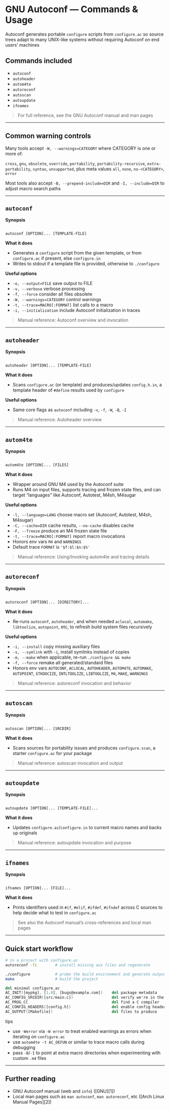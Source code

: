 # GNU Autoconf — Commands & Usage 

Autoconf generates portable `configure` scripts from `configure.ac` so source trees adapt to many UNIX-like systems without requiring Autoconf on end users’ machines

## Commands included

- `autoconf`
- `autoheader`
- `autom4te`
- `autoreconf`
- `autoscan`
- `autoupdate`
- `ifnames`

> For full reference, see the GNU Autoconf manual and man pages

---

## Common warning controls

Many tools accept `-W, --warnings=CATEGORY` where CATEGORY is one or more of:

`cross`, `gnu`, `obsolete`, `override`, `portability`, `portability-recursive`, `extra-portability`, `syntax`, `unsupported`, plus meta values `all`, `none`, `no-<CATEGORY>`, `error`

Most tools also accept `-B, --prepend-include=DIR` and `-I, --include=DIR` to adjust macro search paths

---

## `autoconf`

**Synopsis**

```

autoconf [OPTION]... [TEMPLATE-FILE]

```

**What it does**

- Generates a `configure` script from the given template, or from `configure.ac` if present, else `configure.in`
- Writes to stdout if a template file is provided, otherwise to `./configure`

**Useful options**

- `-o, --output=FILE` save output to FILE
- `-v, --verbose` verbose processing
- `-f, --force` consider all files obsolete
- `-W, --warnings=CATEGORY` control warnings
- `-t, --trace=MACRO[:FORMAT]` list calls to a macro
- `-i, --initialization` include Autoconf initialization in traces

> Manual reference: Autoconf overview and invocation

---

## `autoheader`

**Synopsis**

```

autoheader [OPTION]... [TEMPLATE-FILE]

```

**What it does**

- Scans `configure.ac` (or template) and produces/updates `config.h.in`, a template header of `#define` results used by `configure`

**Useful options**

- Same core flags as `autoconf` including `-v`, `-f`, `-W`, `-B`, `-I`

> Manual reference: Autoheader overview 

---

## `autom4te`

**Synopsis**

```

autom4te [OPTION]... [FILES]

```

**What it does**

- Wrapper around GNU M4 used by the Autoconf suite
- Runs M4 on input files, supports tracing and frozen state files, and can target “languages” like Autoconf, Autotest, M4sh, M4sugar

**Useful options**

- `-l, --language=LANG` choose macro set (Autoconf, Autotest, M4sh, M4sugar)
- `-C, --cache=DIR` cache results, `--no-cache` disables cache
- `-F, --freeze` produce an M4 frozen state file
- `-t, --trace=MACRO[:FORMAT]` report macro invocations
- Honors env vars `M4` and `WARNINGS`
- Default trace `FORMAT` is `'$f:$l:$n:$%'`

> Manual reference: Using/Invoking autom4te and tracing details
---

## `autoreconf`

**Synopsis**

```

autoreconf [OPTION]... [DIRECTORY]...

```

**What it does**

- Re-runs `autoconf`, `autoheader`, and when needed `aclocal`, `automake`, `libtoolize`, `autopoint`, etc, to refresh build system files recursively

**Useful options**

- `-i, --install` copy missing auxiliary files
- `-s, --symlink` with `-i`, install symlinks instead of copies
- `-m, --make` when applicable, re-run `./configure && make`
- `-f, --force` remake all generated/standard files
- Honors env vars `AUTOCONF`, `ACLOCAL`, `AUTOHEADER`, `AUTOM4TE`, `AUTOMAKE`, `AUTOPOINT`, `GTKDOCIZE`, `INTLTOOLIZE`, `LIBTOOLIZE`, `M4`, `MAKE`, `WARNINGS`

> Manual reference: autoreconf invocation and behavior 

---

## `autoscan`

**Synopsis**

```

autoscan [OPTION]... [SRCDIR]

```

**What it does**

- Scans sources for portability issues and produces `configure.scan`, a starter `configure.ac` for your package

> Manual reference: autoscan invocation and output 

---

## `autoupdate`

**Synopsis**

```

autoupdate [OPTION]... [TEMPLATE-FILE]...

```

**What it does**

- Updates `configure.ac`/`configure.in` to current macro names and backs up originals

> Manual reference: autoupdate invocation and purpose 

---

## `ifnames`

**Synopsis**

```

ifnames [OPTION]... [FILE]...

````

**What it does**

- Prints identifiers used in `#if`, `#elif`, `#ifdef`, `#ifndef` across C sources to help decide what to test in `configure.ac`

> See also the Autoconf manual’s cross-references and local man pages

---

## Quick start workflow

```sh
# in a project with configure.ac
autoreconf -fi        # install missing aux files and regenerate

./configure           # probe the build environment and generate outputs
make                  # build the project
````

```m4
dnl minimal configure.ac
AC_INIT([mypkg], [1.0], [bugs@example.com])    dnl package metadata
AC_CONFIG_SRCDIR([src/main.c])                 dnl verify we're in the right tree
AC_PROG_CC                                     dnl find a C compiler
AC_CONFIG_HEADERS([config.h])                  dnl enable config header generation
AC_OUTPUT([Makefile])                          dnl files to produce
```

tips

* use `-Werror` via `-W error` to treat enabled warnings as errors when iterating on `configure.ac`
* use `autom4te -t AC_DEFUN` or similar to trace macro calls during debugging
* pass `-B`/`-I` to point at extra macro directories when experimenting with custom `.m4` files

---

## Further reading

* GNU Autoconf manual (web and `info`) ([GNU][1])
* Local man pages such as `man autoconf`, `man autoreconf`, etc ([Arch Linux Manual Pages][2])


